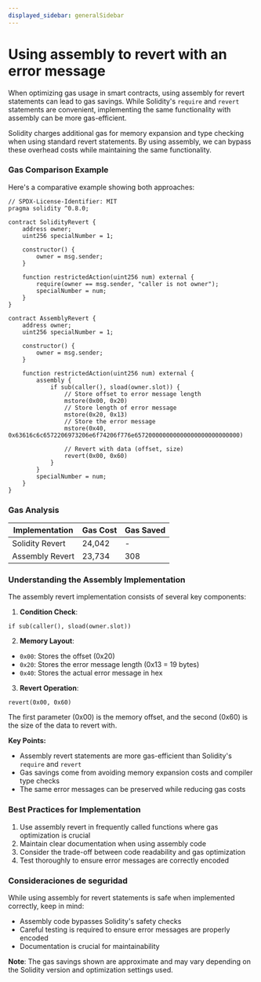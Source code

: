 ```yaml
---
displayed_sidebar: generalSidebar
---
```


# Using assembly to revert with an error message

When optimizing gas usage in smart contracts, using assembly for revert statements can lead to gas savings. While Solidity's `require` and `revert` statements are convenient, implementing the same functionality with assembly can be more gas-efficient.

Solidity charges additional gas for memory expansion and type checking when using standard revert statements. By using assembly, we can bypass these overhead costs while maintaining the same functionality.

### Gas Comparison Example

Here's a comparative example showing both approaches:

```solidity
// SPDX-License-Identifier: MIT
pragma solidity ^0.8.0;

contract SolidityRevert {
    address owner;
    uint256 specialNumber = 1;

    constructor() {
        owner = msg.sender;
    }

    function restrictedAction(uint256 num) external {
        require(owner == msg.sender, "caller is not owner");
        specialNumber = num;
    }
}

contract AssemblyRevert {
    address owner;
    uint256 specialNumber = 1;

    constructor() {
        owner = msg.sender;
    }

    function restrictedAction(uint256 num) external {
        assembly {
            if sub(caller(), sload(owner.slot)) {
                // Store offset to error message length
                mstore(0x00, 0x20)
                // Store length of error message
                mstore(0x20, 0x13)
                // Store the error message
                mstore(0x40, 0x63616c6c6572206973206e6f74206f776e657200000000000000000000000000)

                // Revert with data (offset, size)
                revert(0x00, 0x60)
            }
        }
        specialNumber = num;
    }
}
```

### Gas Analysis

| Implementation  | Gas Cost | Gas Saved |
| --------------- | -------- | --------- |
| Solidity Revert | 24,042   | -         |
| Assembly Revert | 23,734   | 308       |

### Understanding the Assembly Implementation

The assembly revert implementation consists of several key components:

1. **Condition Check**:

```solidity
if sub(caller(), sload(owner.slot))
```

2. **Memory Layout**:

- `0x00`: Stores the offset (0x20)
- `0x20`: Stores the error message length (0x13 = 19 bytes)
- `0x40`: Stores the actual error message in hex

3. **Revert Operation**:

```solidity
revert(0x00, 0x60)
```

The first parameter (0x00) is the memory offset, and the second (0x60) is the size of the data to revert with.

**Key Points:**

- Assembly revert statements are more gas-efficient than Solidity's `require` and `revert`
- Gas savings come from avoiding memory expansion costs and compiler type checks
- The same error messages can be preserved while reducing gas costs

### Best Practices for Implementation

1. Use assembly revert in frequently called functions where gas optimization is crucial
2. Maintain clear documentation when using assembly code
3. Consider the trade-off between code readability and gas optimization
4. Test thoroughly to ensure error messages are correctly encoded

### Consideraciones de seguridad

While using assembly for revert statements is safe when implemented correctly, keep in mind:

- Assembly code bypasses Solidity's safety checks
- Careful testing is required to ensure error messages are properly encoded
- Documentation is crucial for maintainability

**Note**: The gas savings shown are approximate and may vary depending on the Solidity version and optimization settings used.